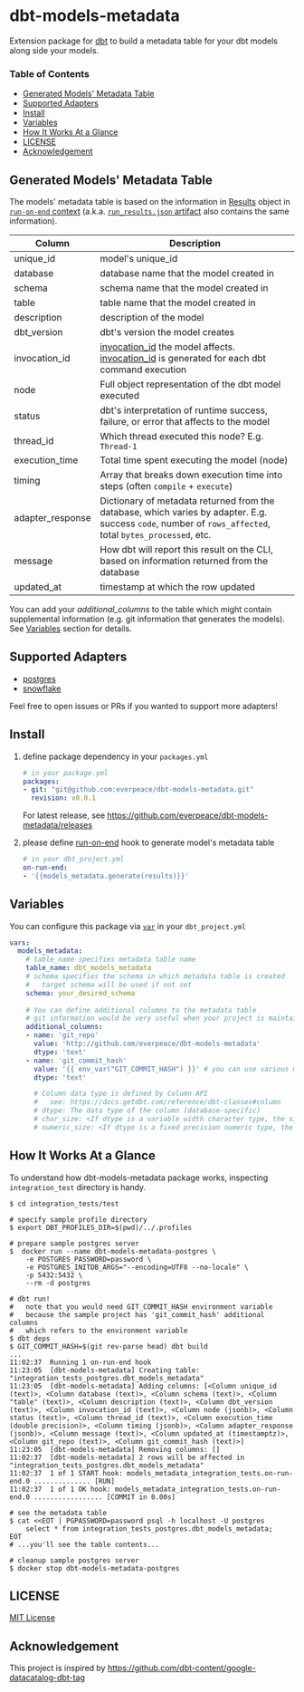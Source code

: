 # dbt-models-metadata <!-- omit in toc -->

Extension package for [dbt][dbt] to build a metadata table for your dbt models along side your models.

### Table of Contents <!-- omit in toc -->

- [Generated Models' Metadata Table](#generated-models-metadata-table)
- [Supported Adapters](#supported-adapters)
- [Install](#install)
- [Variables](#variables)
- [How It Works At a Glance](#how-it-works-at-a-glance)
- [LICENSE](#license)
- [Acknowledgement](#acknowledgement)

## Generated Models' Metadata Table

The models' metadata table is based on the information in [Results][results] object in [`run-on-end` context][run-on-end-ctx] (a.k.a. [`run_results.json` artifact]([run-results-json]) also contains the same information).

| Column           | Description                                                                                                                                               |
| ---------------- | --------------------------------------------------------------------------------------------------------------------------------------------------------- |
| unique_id        | model's unique_id                                                                                                                                         |
| database         | database name that the model created in                                                                                                                   |
| schema           | schema name that the model created in                                                                                                                     |
| table            | table name that the model created in                                                                                                                      |
| description      | description of the model                                                                                                                                  |
| dbt_version      | dbt's version the model creates                                                                                                                           |
| invocation_id    | [invocation_id][invocation-id] the model affects. [invocation_id][invocation-id] is generated for each dbt command execution                              |
| node             | Full object representation of the dbt model executed                                                                                                      |
| status           | dbt's interpretation of runtime success, failure, or error that affects to the model                                                                      |
| thread_id        | Which thread executed this node? E.g. `Thread-1`                                                                                                          |
| execution_time   | Total time spent executing the model (node)                                                                                                               |
| timing           | Array that breaks down execution time into steps (often `compile` + `execute`)                                                                            |
| adapter_response | Dictionary of metadata returned from the database, which varies by adapter. E.g. success `code`, number of `rows_affected`, total `bytes_processed`, etc. |
| message          | How dbt will report this result on the CLI, based on information returned from the database                                                               |
| updated_at       | timestamp at which the row updated                                                                                                                        |

You can add your *additional_columns* to the table which might contain supplemental information (e.g. git information that generates the models).  See [Variables](#variables) section for details.

## Supported Adapters

- [postgres](https://pypi.org/project/dbt-postgres/)
- [snowflake](https://pypi.org/project/dbt-snowflake/)

Feel free to open issues or PRs if you wanted to support more adapters!

## Install

1. define package dependency in your `packages.yml`

    ```yaml
    # in your package.yml
    packages:
    - git: "git@github.com:everpeace/dbt-models-metadata.git"
      revision: v0.0.1
    ```

    For latest release, see https://github.com/everpeace/dbt-models-metadata/releases

2. please define [run-on-end] hook to generate model's metadata table

    ```yaml
    # in your dbt_project.yml
    on-run-end:
    - '{{models_metadata.generate(results)}}'
    ```

## Variables

You can configure this package via [`var`][var] in your `dbt_project.yml`

```yaml
vars:
  models_metadata:
    # table_name specifies metadata table name
    table_name: dbt_models_metadata
    # schema specifies the schema in which metadata table is created
    #   target schema will be used if not set
    schema: your_desired_schema
    
    # You can define additional columns to the metadata table
    # git information would be very useful when your project is maintained by git
    additional_columns:
    - name: 'git_repo'
      value: 'http://github.com/everpeace/dbt-models-metadata'
      dtype: 'text'
    - name: 'git_commit_hash'
      value: '{{ env_var("GIT_COMMIT_HASH") }}' # you can use various macro here
      dtype: 'text'

      # Column data type is defined by Column API
      #   see: https://docs.getdbt.com/reference/dbt-classes#column
      # dtype: The data type of the column (database-specific)
      # char_size: <If dtype is a variable width character type, the size of the column, or else None>
      # numeric_size: <If dtype is a fixed precision numeric type, the size of the column, or else None>
```

## How It Works At a Glance

To understand how dbt-models-metadata package works, inspecting `integration_test` directory is handy.

```shell
$ cd integration_tests/test

# specify sample profile directory
$ export DBT_PROFILES_DIR=$(pwd)/../.profiles

# prepare sample postgres server
$  docker run --name dbt-models-metadata-postgres \
    -e POSTGRES_PASSWORD=password \
    -e POSTGRES_INITDB_ARGS="--encoding=UTF8 --no-locale" \
    -p 5432:5432 \
    --rm -d postgres

# dbt run!
#   note that you would need GIT_COMMIT_HASH environment variable
#   because the sample project has 'git_commit_hash' additional columns 
#   which refers to the environment variable
$ dbt deps
$ GIT_COMMIT_HASH=$(git rev-parse head) dbt build
...
11:02:37  Running 1 on-run-end hook
11:23:05  [dbt-models-metadata] Creating table: "integration_tests_postgres.dbt_models_metadata"
11:23:05  [dbt-models-metadata] Adding columns: [<Column unique_id (text)>, <Column database (text)>, <Column schema (text)>, <Column "table" (text)>, <Column description (text)>, <Column dbt_version (text)>, <Column invocation_id (text)>, <Column node (jsonb)>, <Column status (text)>, <Column thread_id (text)>, <Column execution_time (double precision)>, <Column timing (jsonb)>, <Column adapter_response (jsonb)>, <Column message (text)>, <Column updated_at (timestamptz)>, <Column git_repo (text)>, <Column git_commit_hash (text)>]
11:23:05  [dbt-models-metadata] Removing columns: []
11:02:37  [dbt-models-metadata] 2 rows will be affected in "integration_tests_postgres.dbt_models_metadata"
11:02:37  1 of 1 START hook: models_metadata_integration_tests.on-run-end.0 .............. [RUN]
11:02:37  1 of 1 OK hook: models_metadata_integration_tests.on-run-end.0 ................. [COMMIT in 0.00s]

# see the metadata table
$ cat <<EOT | PGPASSWORD=password psql -h localhost -U postgres
    select * from integration_tests_postgres.dbt_models_metadata;
EOT
# ...you'll see the table contents...

# cleanup sample postgres server
$ docker stop dbt-models-metadata-postgres
```

## LICENSE

[MIT License](./LICENSE)

## Acknowledgement

This project is inspired by https://github.com/dbt-content/google-datacatalog-dbt-tag

[dbt]: https://docs.getdbt.com/
[run-on-end]: https://docs.getdbt.com/reference/project-configs/on-run-start-on-run-end
[var]: https://docs.getdbt.com/reference/dbt-jinja-functions/var
[run-on-end-ctx]: https://docs.getdbt.com/reference/dbt-jinja-functions/on-run-end-context
[results]: https://docs.getdbt.com/reference/dbt-jinja-functions/on-run-end-context#results
[run-results-json]: https://docs.getdbt.com/reference/artifacts/run-results-json
[invocation-id]: https://docs.getdbt.com/reference/dbt-jinja-functions/invocation_id
